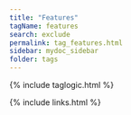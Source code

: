 ```yaml
---
title: "Features"
tagName: features
search: exclude
permalink: tag_features.html
sidebar: mydoc_sidebar
folder: tags
---
```

{% include taglogic.html %}

{% include links.html %}
